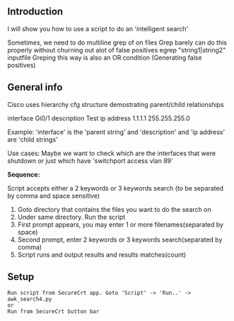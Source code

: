 ## Introduction

I will show you how to use a script to do an 'intelligent search'

Sometimes, we need to do multiline grep of on files
Grep barely can do this properly without churning out alot of false positives
egrep "string1|string2" inputfile
Greping this way is also an OR condition (Generating false positives)

## General info

Cisco uses hierarchy cfg structure demostrating parent/child relationships

interface Gi0/1
 description Test
 ip address 1.1.1.1 255.255.255.0

Example: 'interface' is the 'parent string' and 'description' 
and 'ip address' are 'child strings'

Use cases:
Maybe we want to check which are the interfaces that were shutdown
or just which have 'switchport access vlan 89'


**Sequence:**

Script accepts either a 2 keywords or 3 keywords search 
(to be separated by comma and space sensitive)

1. Goto directory that contains the files you want to do the search on
2. Under same directory. Run the script
4. First prompt appears, you may enter 1 or more filenames(separated by space)
5. Second prompt, enter 2 keywords or 3 keywords search(separated by comma)
6. Script runs and output results and results matches(count)


## Setup
```
Run script from SecureCrt app. Goto 'Script' -> 'Run..' -> awk_search4.py
or
Run from SecureCrt button bar
```

